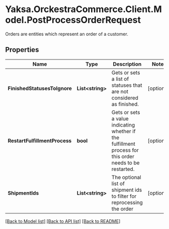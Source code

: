 # Yaksa.OrckestraCommerce.Client.Model.PostProcessOrderRequest
Orders are entities which represent an order of a customer.

## Properties

Name | Type | Description | Notes
------------ | ------------- | ------------- | -------------
**FinishedStatusesToIgnore** | **List&lt;string&gt;** | Gets or sets a list of statuses that are not considered as finished. | [optional] 
**RestartFulfillmentProcess** | **bool** | Gets or sets a value indicating whether if the fulfillment process for this order needs to be restarted. | [optional] 
**ShipmentIds** | **List&lt;string&gt;** | The optional list of shipment ids to filter for reprocessing the order | [optional] 

[[Back to Model list]](../README.md#documentation-for-models) [[Back to API list]](../README.md#documentation-for-api-endpoints) [[Back to README]](../README.md)

